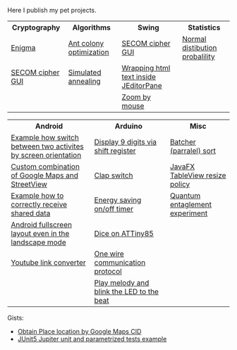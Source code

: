 Here I publish my pet projects.

<!---
asilichenko/asilichenko is a ✨ special ✨ repository because its `README.md` (this file) appears on your GitHub profile.
You can click the Preview link to take a look at your changes.
--->

<table>
  <tr>
    <th>Cryptography</th>
    <th>Algorithms</th>
    <th>Swing</th>
    <th>Statistics</th>
  </tr>

  <tr>
    <td><a href="https://github.com/asilichenko/enigma">Enigma</a></td>
    <td><a href="https://github.com/asilichenko/ant-colony-optimization">Ant colony optimization</a></td>
    <td><a href="https://github.com/asilichenko/secom-cipher-gui">SECOM cipher GUI</a></td>
    <td><a href="https://github.com/asilichenko/statistics">Normal distibution probalility</a></td>
  </tr>

  <tr>
    <td><a href="https://github.com/asilichenko/secom-cipher-gui">SECOM cipher GUI</a></td>
    <td><a href="https://github.com/asilichenko/simulated-annealing">Simulated annealing</a></td>
    <td><a href="https://github.com/asilichenko/swing-html-paragraph-wrap">Wrapping html text inside JEditorPane</a></td>
    <td></td>
  </tr>

  <tr>
    <td></td>
    <td></td>
    <td><a href="https://github.com/asilichenko/mouse-move-scale">Zoom by mouse</a></td>
    <td></td>
  </tr>
</table>

<table>
  <tr>
    <th>Android</th>
    <th>Arduino</th>
    <th>Misc</th>
  </tr>
  
  <tr>
    <td><a href="https://github.com/asilichenko/screen-orientation-example">Example how switch between two activites by screen orientation</a></td>
    <td><a href="https://github.com/asilichenko/ShiftRegDisplay">Display 9 digits via shift register</a></td>
    <td><a href="https://github.com/asilichenko/batcherSort">Batcher (parralel) sort</a></td>
  </tr>
  
  <tr>
    <td><a href="https://github.com/asilichenko/android-map-with-panorama-sample">Custom combination of Google Maps and StreetView</a></td>
    <td><a href="https://github.com/asilichenko/clap-switch">Clap switch</a></td>
    <td><a href="https://github.com/asilichenko/TableViewResizePolicy">JavaFX TableView resize policy</a></td>
  </tr>
  
  <tr>
    <td><a href="https://github.com/asilichenko/android-shared-text-receiver">Example how to correctly receive shared data</a></td>
    <td><a href="https://github.com/asilichenko/Autowatering">Energy saving on/off timer</a></td>
    <td><a href="https://github.com/asilichenko/quantum-entanglement-experiment">Quantum entaglement experiment</a></td>
  </tr>

  <tr>
    <td><a href="https://github.com/asilichenko/android-short-edges">Android fullscreen layout even in the landscape mode</a></td>
    <td><a href="https://github.com/asilichenko/attiny85-dice">Dice on ATTiny85</a></td>
    <td></td>
  </tr>

  <tr>
    <td><a href="https://github.com/asilichenko/android-youtube-shared">Youtube link converter</a></td>
    <td><a href="https://github.com/asilichenko/OneWireDataTransmit">One wire communication protocol</a></td>
    <td></td>
  </tr>

  <tr>
    <td></td>
    <td><a href="https://github.com/asilichenko/arduino-play-melody">Play melody and blink the LED to the beat</a></td>
    <td></td>
  </tr>
</table>

Gists:
* [Obtain Place location by Google Maps CID](https://gist.github.com/asilichenko/b0000eb1562c9e4e75b0d43d799260bc)
* [JUnit5 Jupiter unit and parametrized tests example](https://gist.github.com/asilichenko/d954f7f619bba9a26ac5be7f77f321ea)
